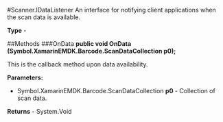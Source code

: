 #Scanner.IDataListener
An interface for notifying client applications when the scan data is available.

**Type** - 

##Methods
###OnData
**public void OnData (Symbol.XamarinEMDK.Barcode.ScanDataCollection p0);**

This is the callback method upon data availability.

**Parameters:** 

* Symbol.XamarinEMDK.Barcode.ScanDataCollection **p0** -  Collection of scan data.

**Returns** - System.Void



